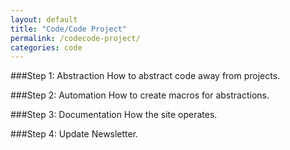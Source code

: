 ```yaml
---
layout: default
title: "Code/Code Project"
permalink: /codecode-project/
categories: code
---
```

###Step 1: Abstraction
How to abstract code away from projects.

###Step 2: Automation
How to create macros for abstractions.

###Step 3: Documentation
How the site operates.

###Step 4: Update
Newsletter.
